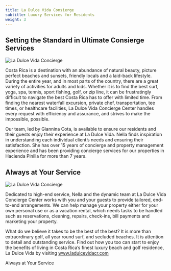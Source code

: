 ```yaml
---
title: La Dulce Vida Consierge
subtitle: Luxury Services for Residents
weight: 3
---
```

## Setting the Standard in Ultimate Consierge Services

![La Dulce Vida Concierge](/images/pages/concierge-2-small.jpg)

Costa Rica is a destination with an abundance of natural beauty, picture perfect beaches and sunsets, friendly locals and a laid-back lifestyle. During the entire year, and in most parts of the country, there are a great variety of activities for adults and kids. Whether it is to find the best surf, yoga, spa, tennis, sport fishing, golf, or zip line, it can be frustratingly difficult to navigate the best Costa Rica has to offer with limited time. From finding the nearest waterfall excursion, private chef, transportation, tee times, or healthcare facilities, La Dulce Vida Concierge Center handles every request with efficiency and assurance, and strives to make the impossible, possible.

Our team, led by Giannina Cota, is available to ensure our residents and their guests enjoy their experience at La Dulce Vida. Nella finds inspiration in understanding each individual client’s needs and ensuring their satisfaction. She has over 15 years of concierge and property management experience and has been providing concierge services for our properties in Hacienda Pinilla for more than 7 years.

## Always at Your Service

![La Dulce Vida Concierge](/images/pages/concierge-1-small.jpg)

Dedicated to high-end service, Nella and the dynamic team at La Dulce Vida Concierge Center works with you and your guests to provide tailored, end-to-end arrangements. We can help manage your property either for your own personal use or as a vacation rental, which needs tasks to be handled such as reservations, cleaning, repairs, check-ins, bill payments and marketing your property.

What do we believe it takes to be the best of the best? It is more than extraordinary golf, all year round surf, and secluded beaches. It is attention to detail and outstanding service. Find out how you too can start to enjoy the benefits of living in Costa Rica’s finest luxury beach and golf residence, La Dulce Vida by visiting www.ladulcevidacr.com


Always at Your Service
